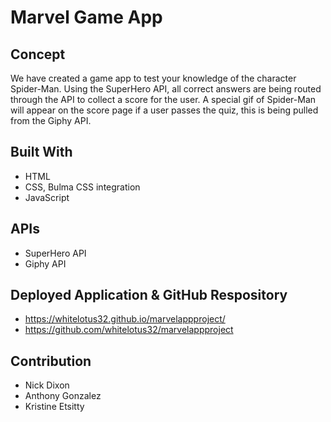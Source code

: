 # Marvel Game App

## Concept
We have created a game app to test your knowledge of the character Spider-Man. Using the SuperHero API, all correct answers are being routed through the API to collect a score for the user. A special gif of Spider-Man will appear on the score page if a user passes the quiz, this is being pulled from the Giphy API. 

## Built With
* HTML
* CSS, Bulma CSS integration
* JavaScript

## APIs
* SuperHero API
* Giphy API

## Deployed Application & GitHub Respository
* https://whitelotus32.github.io/marvelappproject/
* https://github.com/whitelotus32/marvelappproject 

## Contribution
* Nick Dixon
* Anthony Gonzalez
* Kristine Etsitty
